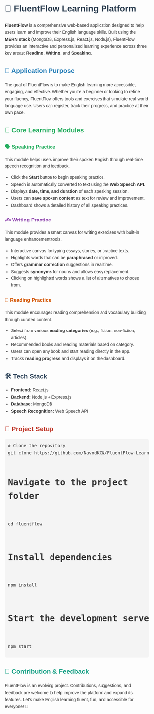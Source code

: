 <div style="font-family: Arial, sans-serif; line-height: 1.6; color: #333; padding: 20px; max-width: 900px; margin: auto;">
  <h1 style="color: #2c3e50;">📘 FluentFlow Learning Platform</h1>
  <p><strong>FluentFlow</strong> is a comprehensive web-based application designed to help users learn and improve their English language skills. Built using the <strong>MERN stack</strong> (MongoDB, Express.js, React.js, Node.js), FluentFlow provides an interactive and personalized learning experience across three key areas: <strong>Reading</strong>, <strong>Writing</strong>, and <strong>Speaking</strong>.</p>

  <h2 style="color: #2980b9;">🎯 Application Purpose</h2>
  <p>The goal of FluentFlow is to make English learning more accessible, engaging, and effective. Whether you're a beginner or looking to refine your fluency, FluentFlow offers tools and exercises that simulate real-world language use. Users can register, track their progress, and practice at their own pace.</p>

  <h2 style="color: #27ae60;">🧠 Core Learning Modules</h2>

  <h3 style="color: #27ae60;">🗣️ Speaking Practice</h3>
  <p>This module helps users improve their spoken English through real-time speech recognition and feedback.</p>
  <ul style="padding-left: 20px;">
    <li>Click the <strong>Start</strong> button to begin speaking practice.</li>
    <li>Speech is automatically converted to text using the <strong>Web Speech API</strong>.</li>
    <li>Displays <strong>date, time, and duration</strong> of each speaking session.</li>
    <li>Users can <strong>save spoken content</strong> as text for review and improvement.</li>
    <li>Dashboard shows a detailed history of all speaking practices.</li>
  </ul>

  <h3 style="color: #8e44ad;">✍️ Writing Practice</h3>
  <p>This module provides a smart canvas for writing exercises with built-in language enhancement tools.</p>
  <ul style="padding-left: 20px;">
    <li>Interactive canvas for typing essays, stories, or practice texts.</li>
    <li>Highlights words that can be <strong>paraphrased</strong> or improved.</li>
    <li>Offers <strong>grammar correction</strong> suggestions in real time.</li>
    <li>Suggests <strong>synonyms</strong> for nouns and allows easy replacement.</li>
    <li>Clicking on highlighted words shows a list of alternatives to choose from.</li>
  </ul>

  <h3 style="color: #d35400;">📖 Reading Practice</h3>
  <p>This module encourages reading comprehension and vocabulary building through curated content.</p>
  <ul style="padding-left: 20px;">
    <li>Select from various <strong>reading categories</strong> (e.g., fiction, non-fiction, articles).</li>
    <li>Recommended books and reading materials based on category.</li>
    <li>Users can open any book and start reading directly in the app.</li>
    <li>Tracks <strong>reading progress</strong> and displays it on the dashboard.</li>
  </ul>

  <h2 style="color: #34495e;">🛠️ Tech Stack</h2>
  <ul style="padding-left: 20px;">
    <li><strong>Frontend:</strong> React.js</li>
    <li><strong>Backend:</strong> Node.js + Express.js</li>
    <li><strong>Database:</strong> MongoDB</li>
    <li><strong>Speech Recognition:</strong> Web Speech API</li>
  </ul>

  <h2 style="color: #c0392b;">📂 Project Setup</h2>
  <pre style="background-color: #f4f4f4; padding: 10px; border-radius: 5px; overflow-x: auto;">
# Clone the repository
git clone https://github.com/NavodKCN/FluentFlow-Learning-Platform.git

# Navigate to the project folder
cd fluentflow

# Install dependencies
npm install

# Start the development server
npm start
  </pre>

  <h2 style="color: #16a085;">🤝 Contribution & Feedback</h2>
  <p>FluentFlow is an evolving project. Contributions, suggestions, and feedback are welcome to help improve the platform and expand its features. Let's make English learning fluent, fun, and accessible for everyone! 🎉</p>
</div>
